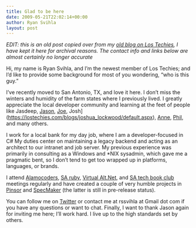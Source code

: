 ```yaml
---
title: Glad to be here
date: 2009-05-21T22:02:14+00:00
author: Ryan Svihla
layout: post
---
```


*EDIT: this is an old post copied over from my [old blog on Los Techies](https://lostechies.com/ryansvihla/2009/05/21/glad-to-be-here/), I have kept it here for archival reasons. The contact info and links below are almost certainly no longer accurate*

Hi, my name is Ryan Svihla, and I’m the newest member of Los Techies; and I’d like to provide some background for most of you wondering, “who is this guy.”

I’ve recently moved to San Antonio, TX, and love it here. I don’t miss the winters and humidity of the farm states where I previously lived. I greatly appreciate the local developer community and learning at the feet of people like Jasdeep, [Jason](https://lostechies.com/blogs/jason_meridth/default.aspx), [Joe](https://lostechies.com/blogs/joe_ocampo/default.aspx), Josh](https://lostechies.com/blogs/joshua_lockwood/default.aspx), [Anne](http://devlicio.us/blogs/anne_epstein/default.aspx), [Phil](http://twitter.com/pjdennis), and many others.

I work for a local bank for my day job, where I am a developer-focused in C# My duties center on maintaining a legacy backend and acting as an architect to our intranet and job server. My previous experience was primarily in consulting as a Windows and *NIX sysadmin, which gave me a pragmatic bent, so I don’t tend to get too wrapped up in platforms, languages, or brands.

I attend [Alamocoders](http://www.alamocoders.net/), [SA ruby](http://groups.google.com/group/saruby?lnk=srg&hl=en), [Virtual Alt.Net](http://groups.google.com/group/virtualaltnet?lnk=srg&hl=en), and [SA tech book club](http://groups.google.com/group/san-antonio-tech-book-club?lnk=srg&hl=en&ie=UTF-8) meetings regularly and have created a couple of very humble projects in [Pinsor](http://code.google.com/p/pinsor/) and [SpecMaker](http://code.google.com/p/specmaker/) (the latter is still in pre-release status).

You can follow me on [Twitter](http://twitter.com/rssvihla) or contact me at rssvihla at Gmail dot com if you have any questions or want to chat. Finally, I want to thank Jason again for inviting me here; I’ll work hard. I live up to the high standards set by others.